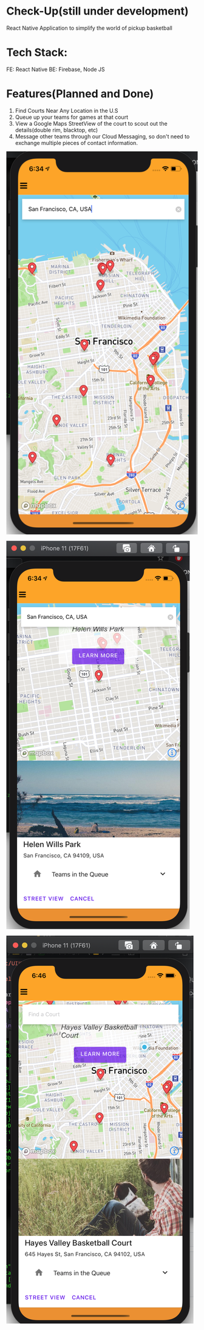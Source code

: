 # Check-Up(still under development)

React Native Application to simplify the world of pickup basketball

# Tech Stack:
FE: React Native
BE: Firebase, Node JS

# Features(Planned and Done)

1. Find Courts Near Any Location in the U.S
2. Queue up your teams for games at that court 
3. View a Google Maps StreetView of the court to scout out the details(double rim, blacktop, etc) 
4. Message other teams through our Cloud Messaging, so don't need to exchange multiple pieces of contact information.



![header image](https://github.com/neel1549/Check-Up/blob/master/backend/Screen%20Shot%202020-07-25%20at%206.34.00%20PM.png)

![header image](https://github.com/neel1549/Check-Up/blob/master/backend/Screen%20Shot%202020-07-25%20at%206.34.42%20PM.png)

![header image](https://github.com/neel1549/Check-Up/blob/master/backend/Screen%20Shot%202020-07-25%20at%206.46.21%20PM.png)

